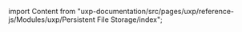 
import Content from "uxp-documentation/src/pages/uxp/reference-js/Modules/uxp/Persistent File Storage/index";

<Content query="product=xd"/>
